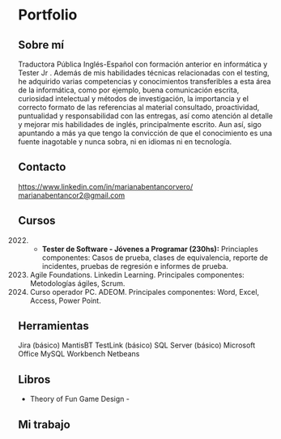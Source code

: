 # Portfolio

## Sobre mí
Traductora Pública Inglés-Español con formación anterior en informática y Tester Jr . Además de mis habilidades técnicas relacionadas con el testing, he adquirido varias competencias y conocimientos transferibles a esta área de la informática, como por ejemplo, buena comunicación escrita, curiosidad intelectual y métodos de investigación, la importancia y el correcto formato de las referencias al material consultado, proactividad, puntualidad y responsabilidad con las entregas, así como atención al detalle y mejorar mis habilidades de inglés, principalmente escrito.  Aun así, sigo apuntando a más ya que tengo la convicción de que el conocimiento es una fuente inagotable y nunca sobra, ni en idiomas ni en tecnología.

## Contacto
https://www.linkedin.com/in/marianabentancorvero/
marianabentancor2@gmail.com

## Cursos

2022. * **Tester de Software - Jóvenes a Programar (230hs):** Princiaples componentes: Casos de prueba, clases de equivalencia, reporte de incidentes, pruebas de regresión e informes de prueba.
2022. Agile Foundations. Linkedin Learning. Principales componentes: Metodologías ágiles, Scrum.
2008. Curso operador PC. ADEOM. Principales componentes: Word, Excel, Access, Power Point.

## Herramientas
Jira (básico)
MantisBT
TestLink (básico)
SQL Server (básico)
Microsoft Office
MySQL Workbench
Netbeans

## Libros
* Theory of Fun Game Design -


## Mi trabajo

